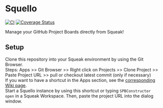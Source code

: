 Squello
=======
[![CI](https://github.com/hpi-swa-teaching/ProjectBoard/workflows/CI/badge.svg?branch=master)](https://github.com/hpi-swa-teaching/SWT-Demo/actions)
[![Coverage Status](https://coveralls.io/repos/github/hpi-swa-teaching/ProjectBoard/badge.svg?branch=master)](https://coveralls.io/github/hpi-swa-teaching/ProjectBoard?branch=master)

Manage your GitHub Project Boards directly from Squeak!

## Setup
Clone this repository into your Squeak environment by using the Git Browser.  
Steps: Apps >> Git Browser >> Right click on Projects >> Clone Project >> Paste Project URL >> pull or checkout latest commit (only if necessary)  
If you want to have a shortcut in the Apps section, see the [corresponding Wiki page](https://github.com/hpi-swa-teaching/ProjectBoard/wiki/Setup-Squello-Shortcut).  
Start a Squello instance by using this shortcut or typing `SPBConstructor open` in a Squeak Workspace. Then, paste the project URL into the dialog window.
